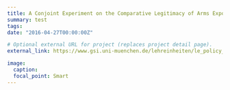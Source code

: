 ```yaml
---
title: A Conjoint Experiment on the Comparative Legitimacy of Arms Exports in Germany and France
summary: test
tags:
date: "2016-04-27T00:00:00Z"

# Optional external URL for project (replaces project detail page).
external_link: https://www.gsi.uni-muenchen.de/lehreinheiten/le_policy_analysis/forschung/conjoint1/index.html

image:
  caption:
  focal_point: Smart
---
```

